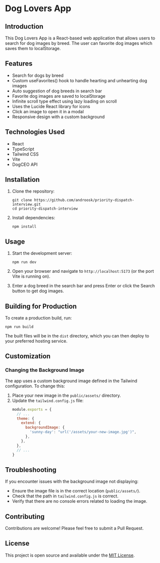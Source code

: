 # Dog Lovers App

## Introduction
This Dog Lovers App is a React-based web application that allows users to search for dog images by breed. The user can favorite dog images which saves them to localStorage.

## Features
- Search for dogs by breed
- Custom useFavorites() hook to handle hearting and unhearting dog images
- Auto suggestion of dog breeds in search bar
- Favorite dog images are saved to localStorage
- Infinite scroll type effect using lazy loading on scroll
- Uses the Lucide React library for icons
- Click an image to open it in a modal
- Responsive design with a custom background

## Technologies Used
- React
- TypeScript
- Tailwind CSS
- Vite
- DogCEO API

## Installation

1. Clone the repository:
   ```
   git clone https://github.com/androosk/priority-dispatch-interview.git
   cd priority-dispatch-interview
   ```

2. Install dependencies:
   ```
   npm install
   ```

## Usage

1. Start the development server:
   ```
   npm run dev
   ```

2. Open your browser and navigate to `http://localhost:5173` (or the port Vite is running on).

3. Enter a dog breed in the search bar and press Enter or click the Search button to get dog images.

## Building for Production

To create a production build, run:
```
npm run build
```

The built files will be in the `dist` directory, which you can then deploy to your preferred hosting service.

## Customization

### Changing the Background Image
The app uses a custom background image defined in the Tailwind configuration. To change this:

1. Place your new image in the `public/assets/` directory.
2. Update the `tailwind.config.js` file:
   ```javascript
   module.exports = {
     // ...
     theme: {
       extend: {
         backgroundImage: {
           'sunny-day': "url('/assets/your-new-image.jpg')",
         },
       },
     },
     // ...
   }
   ```

## Troubleshooting

If you encounter issues with the background image not displaying:
- Ensure the image file is in the correct location (`public/assets/`).
- Check that the path in `tailwind.config.js` is correct.
- Verify that there are no console errors related to loading the image.

## Contributing

Contributions are welcome! Please feel free to submit a Pull Request.

## License

This project is open source and available under the [MIT License](LICENSE).